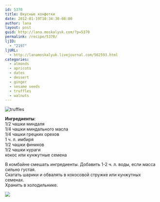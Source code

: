 ```yaml
---
id: 5370
title: Вкусные конфетки
date: 2012-01-19T10:34:30-08:00
author: lana
layout: post
guid: http://lana.moskalyuk.com/?p=5370
permalink: /recipe/5370/
ljID:
  - "2197"
ljURL:
  - http://lanamoskalyuk.livejournal.com/562593.html
categories:
  - almonds
  - apricots
  - dates
  - dessert
  - ginger
  - sesame seeds
  - truffles
  - walnuts
---
```

![truffles](http://farm8.staticflickr.com/7160/6725936695_803af7cf84_z.jpg)

**Ингредиенты**:  
1/2 чашки миндаля  
1/4 чашки миндального масла  
1/4 чашки грецких орехов  
1 ч. л. имбиря  
1/2 чашки фиников  
1/2 чашки кураги  
кокос или кунжутные семена

В комбайне смешать ингредиенты. Добавить 1-2 ч. л. воды, если масса сильно густая.  
Скатать шарики и обвалять в кокосовой стружке или кунжутных семенах.  
Хранить в холодильнике.

![](http://farm8.staticflickr.com/7003/6725937095_392c026364_z.jpg)